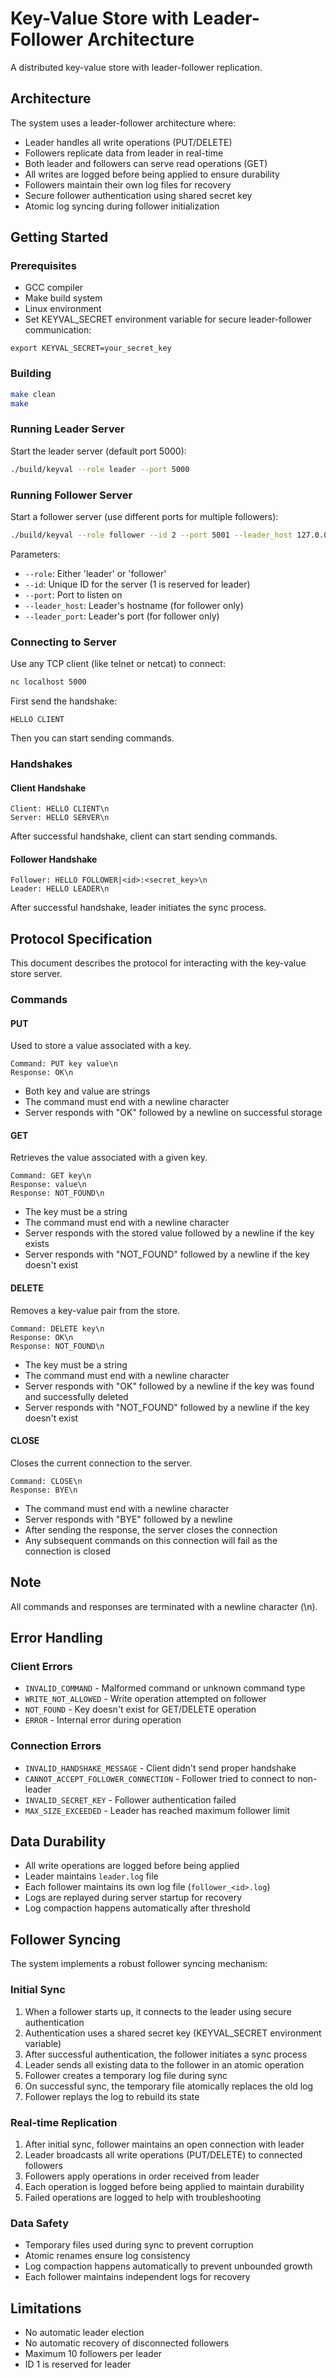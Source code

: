 # Key-Value Store with Leader-Follower Architecture

A distributed key-value store with leader-follower replication.

## Architecture

The system uses a leader-follower architecture where:
- Leader handles all write operations (PUT/DELETE)
- Followers replicate data from leader in real-time
- Both leader and followers can serve read operations (GET)
- All writes are logged before being applied to ensure durability
- Followers maintain their own log files for recovery
- Secure follower authentication using shared secret key
- Atomic log syncing during follower initialization

## Getting Started

### Prerequisites

- GCC compiler
- Make build system
- Linux environment
- Set KEYVAL_SECRET environment variable for secure leader-follower communication:
```
export KEYVAL_SECRET=your_secret_key
```

### Building

```bash
make clean
make
```

### Running Leader Server

Start the leader server (default port 5000):
```bash
./build/keyval --role leader --port 5000
```

### Running Follower Server

Start a follower server (use different ports for multiple followers):
```bash
./build/keyval --role follower --id 2 --port 5001 --leader_host 127.0.0.1 --leader_port 5000
```

Parameters:
- `--role`: Either 'leader' or 'follower'
- `--id`: Unique ID for the server (1 is reserved for leader)
- `--port`: Port to listen on
- `--leader_host`: Leader's hostname (for follower only)
- `--leader_port`: Leader's port (for follower only)

### Connecting to Server

Use any TCP client (like telnet or netcat) to connect:
```bash
nc localhost 5000
```

First send the handshake:
```
HELLO CLIENT
```

Then you can start sending commands.

### Handshakes

#### Client Handshake
```
Client: HELLO CLIENT\n
Server: HELLO SERVER\n
```
After successful handshake, client can start sending commands.

#### Follower Handshake
```
Follower: HELLO FOLLOWER|<id>:<secret_key>\n
Leader: HELLO LEADER\n
```
After successful handshake, leader initiates the sync process.

## Protocol Specification

This document describes the protocol for interacting with the key-value store server.

### Commands

#### PUT
Used to store a value associated with a key.
```
Command: PUT key value\n
Response: OK\n
```
- Both key and value are strings
- The command must end with a newline character
- Server responds with "OK" followed by a newline on successful storage

#### GET
Retrieves the value associated with a given key.
```
Command: GET key\n
Response: value\n
Response: NOT_FOUND\n
```
- The key must be a string
- The command must end with a newline character
- Server responds with the stored value followed by a newline if the key exists
- Server responds with "NOT_FOUND" followed by a newline if the key doesn't exist

#### DELETE
Removes a key-value pair from the store.
```
Command: DELETE key\n
Response: OK\n
Response: NOT_FOUND\n
```
- The key must be a string
- The command must end with a newline character
- Server responds with "OK" followed by a newline if the key was found and successfully deleted
- Server responds with "NOT_FOUND" followed by a newline if the key doesn't exist

#### CLOSE
Closes the current connection to the server.
```
Command: CLOSE\n
Response: BYE\n
```
- The command must end with a newline character
- Server responds with "BYE" followed by a newline
- After sending the response, the server closes the connection
- Any subsequent commands on this connection will fail as the connection is closed

## Note
All commands and responses are terminated with a newline character (\n).

## Error Handling

### Client Errors
- `INVALID_COMMAND` - Malformed command or unknown command type
- `WRITE_NOT_ALLOWED` - Write operation attempted on follower
- `NOT_FOUND` - Key doesn't exist for GET/DELETE operation
- `ERROR` - Internal error during operation

### Connection Errors
- `INVALID_HANDSHAKE_MESSAGE` - Client didn't send proper handshake
- `CANNOT_ACCEPT_FOLLOWER_CONNECTION` - Follower tried to connect to non-leader
- `INVALID_SECRET_KEY` - Follower authentication failed
- `MAX_SIZE_EXCEEDED` - Leader has reached maximum follower limit

## Data Durability

- All write operations are logged before being applied
- Leader maintains `leader.log` file
- Each follower maintains its own log file (`follower_<id>.log`)
- Logs are replayed during server startup for recovery
- Log compaction happens automatically after threshold

## Follower Syncing

The system implements a robust follower syncing mechanism:

### Initial Sync
1. When a follower starts up, it connects to the leader using secure authentication
2. Authentication uses a shared secret key (KEYVAL_SECRET environment variable)
3. After successful authentication, the follower initiates a sync process
4. Leader sends all existing data to the follower in an atomic operation
5. Follower creates a temporary log file during sync
6. On successful sync, the temporary file atomically replaces the old log
7. Follower replays the log to rebuild its state

### Real-time Replication
1. After initial sync, follower maintains an open connection with leader
2. Leader broadcasts all write operations (PUT/DELETE) to connected followers
3. Followers apply operations in order received from leader
4. Each operation is logged before being applied to maintain durability
5. Failed operations are logged to help with troubleshooting

### Data Safety
- Temporary files used during sync to prevent corruption
- Atomic renames ensure log consistency
- Log compaction happens automatically to prevent unbounded growth
- Each follower maintains independent logs for recovery

## Limitations

- No automatic leader election
- No automatic recovery of disconnected followers
- Maximum 10 followers per leader
- ID 1 is reserved for leader
